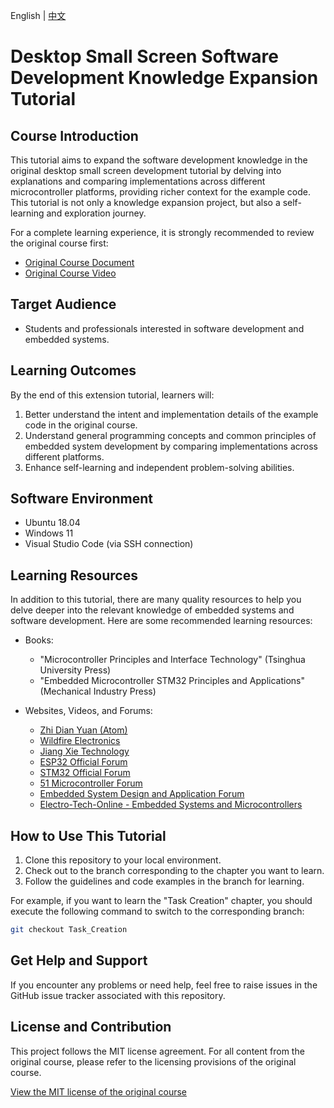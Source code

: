 English | [中文](README.md)

# Desktop Small Screen Software Development Knowledge Expansion Tutorial

## Course Introduction

This tutorial aims to expand the software development knowledge in the original desktop small screen development tutorial by delving into explanations and comparing implementations across different microcontroller platforms, providing richer context for the example code. This tutorial is not only a knowledge expansion project, but also a self-learning and exploration journey.

For a complete learning experience, it is strongly recommended to review the original course first:
- [Original Course Document](https://x509p6c8to.feishu.cn/docx/NQCTdjUFJoYoZ1xYHS9cIlbwnxh)
- [Original Course Video](https://www.bilibili.com/video/BV1wV4y1G7Vk?p=1&vd_source=43aebb8344792e06500b46f018a5c4b9)

## Target Audience

- Students and professionals interested in software development and embedded systems.

## Learning Outcomes

By the end of this extension tutorial, learners will:
1. Better understand the intent and implementation details of the example code in the original course.
2. Understand general programming concepts and common principles of embedded system development by comparing implementations across different platforms.
3. Enhance self-learning and independent problem-solving abilities.

## Software Environment

- Ubuntu 18.04
- Windows 11
- Visual Studio Code (via SSH connection)

## Learning Resources

In addition to this tutorial, there are many quality resources to help you delve deeper into the relevant knowledge of embedded systems and software development. Here are some recommended learning resources:

- Books:
  - "Microcontroller Principles and Interface Technology" (Tsinghua University Press)
  - "Embedded Microcontroller STM32 Principles and Applications" (Mechanical Industry Press)

- Websites, Videos, and Forums:
  - [Zhi Dian Yuan (Atom)](http://www.openedv.com/)
  - [Wildfire Electronics](http://www.firebbs.cn/forum.php)
  - [Jiang Xie Technology](https://space.bilibili.com/383400717?spm_id_from=333.337.0.0)
  - [ESP32 Official Forum](https://esp32.com/)
  - [STM32 Official Forum](https://www.st.com/content/st_com/en/support/learning/stm32-education.html)
  - [51 Microcontroller Forum](http://www.ourmcu.com/)
  - [Embedded System Design and Application Forum](http://bbs.eeworld.com.cn/forum-505-1.html)
  - [Electro-Tech-Online - Embedded Systems and Microcontrollers](https://www.electro-tech-online.com/forums/embedded-systems-and-microcontrollers.77/)

## How to Use This Tutorial

1. Clone this repository to your local environment.
2. Check out to the branch corresponding to the chapter you want to learn.
3. Follow the guidelines and code examples in the branch for learning.

For example, if you want to learn the "Task Creation" chapter, you should execute the following command to switch to the corresponding branch:

```bash
git checkout Task_Creation
```

## Get Help and Support

If you encounter any problems or need help, feel free to raise issues in the GitHub issue tracker associated with this repository.

## License and Contribution
This project follows the MIT license agreement. For all content from the original course, please refer to the licensing provisions of the original course.

[View the MIT license of the original course](LICENSE)
